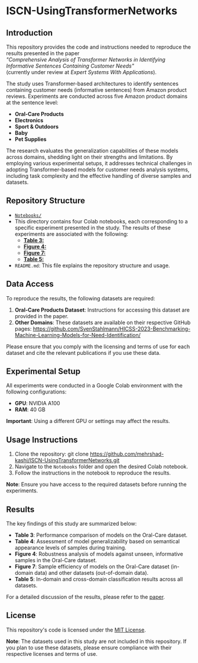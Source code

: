 # ISCN-UsingTransformerNetworks

## Introduction

This repository provides the code and instructions needed to reproduce the results presented in the paper  
*"Comprehensive Analysis of Transformer Networks in Identifying Informative Sentences Containing Customer Needs"*  
(currently under review at *Expert Systems With Applications*).

The study uses Transformer-based architectures to identify sentences containing customer needs (informative sentences) from Amazon product reviews. Experiments are conducted across five Amazon product domains at the sentence level:  
- **Oral-Care Products**  
- **Electronics**  
- **Sport & Outdoors**  
- **Baby**  
- **Pet Supplies**  

The research evaluates the generalization capabilities of these models across domains, shedding light on their strengths and limitations. By employing various experimental setups, it addresses technical challenges in adopting Transformer-based models for customer needs analysis systems, including task complexity and the effective handling of diverse samples and datasets.


## Repository Structure
-  [`Notebooks/`](https://github.com/mehrshad-kashi/ISCN-UsingTransformerNetworks/tree/main/Notebooks)  
  - This directory contains four Colab notebooks, each corresponding to a specific experiment presented in the study. The results of these experiments are associated with the following:
    - [**Table 3:**](https://github.com/mehrshad-kashi/ISCN-UsingTransformerNetworks/tree/main/Notebooks/Table3.ipynb)   
    - [**Figure 4:**](https://github.com/mehrshad-kashi/ISCN-UsingTransformerNetworks/tree/main/Notebooks/Figure4.ipynb)  
    - [**Figure 7:**](https://github.com/mehrshad-kashi/ISCN-UsingTransformerNetworks/tree/main/Notebooks/Figure7.ipynb)  
    - [**Table 5:**](https://github.com/mehrshad-kashi/ISCN-UsingTransformerNetworks/tree/main/Notebooks/Table5.ipynb)   
- `README.md`: This file explains the repository structure and usage.

## Data Access
To reproduce the results, the following datasets are required:

1. **Oral-Care Products Dataset**: Instructions for accessing this dataset are provided in the paper.
2. **Other Domains**: These datasets are available on their respective GitHub pages:
https://github.com/SvenStahlmann/HICSS-2023-Benchmarking-Machine-Learning-Models-for-Need-Identification/

Please ensure that you comply with the licensing and terms of use for each dataset and cite the relevant publications if you use these data.

## Experimental Setup
All experiments were conducted in a Google Colab environment with the following configurations:
- **GPU**: NVIDIA A100
- **RAM**: 40 GB
  
**Important**: Using a different GPU or settings may affect the results.

## Usage Instructions
1. Clone the repository:
   git clone https://github.com/mehrshad-kashi/ISCN-UsingTransformerNetworks.git
3. Navigate to the `Notebooks` folder and open the desired Colab notebook.
4. Follow the instructions in the notebook to reproduce the results.

**Note**: Ensure you have access to the required datasets before running the experiments.

## Results
The key findings of this study are summarized below:
- **Table 3**: Performance comparison of models on the Oral-Care dataset.
- **Table 4**: Assessment of model generalizability based on semantical appearance levels of samples during training.
- **Figure 4**: Robustness analysis of models against unseen, informative samples in the Oral-Care dataset.
- **Figure 7**: Sample efficiency of models on the Oral-Care dataset (in-domain data) and other datasets (out-of-domain data).
- **Table 5**: In-domain and cross-domain classification results across all datasets.

For a detailed discussion of the results, please refer to the [paper](#).

## License
This repository's code is licensed under the [MIT License](LICENSE). 

**Note**: The datasets used in this study are not included in this repository. If you plan to use these datasets, please ensure compliance with their respective licenses and terms of use.  
